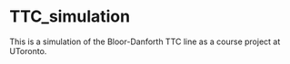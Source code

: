 # TTC_simulation
This is a simulation of the Bloor-Danforth TTC line as a course project at UToronto.
